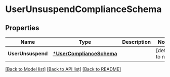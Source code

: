 # UserUnsuspendComplianceSchema

## Properties
Name | Type | Description | Notes
------------ | ------------- | ------------- | -------------
**UserUnsuspend** | [***UserComplianceSchema**](UserComplianceSchema.md) |  | [default to null]

[[Back to Model list]](../README.md#documentation-for-models) [[Back to API list]](../README.md#documentation-for-api-endpoints) [[Back to README]](../README.md)

